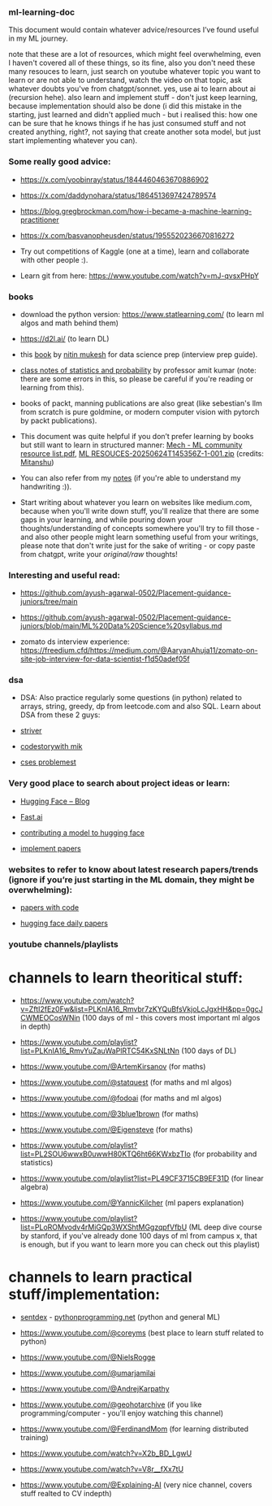 ### ml-learning-doc

This document would contain whatever advice/resources I’ve found useful in my ML journey. 

note that these are a lot of resources, which might feel overwhelming, even I haven't covered all of these things, so its fine, also you don't need these many resouces to learn, just search on youtube whatever topic you want to learn or are not able to understand, watch the video on that topic, ask whatever doubts you've from chatgpt/sonnet. yes, use ai to learn about ai (recursion hehe). also learn and implement stuff - don't just keep learning, because implementation should also be done (i did this mistake in the starting, just learned and didn't applied much - but i realised this: how one can be sure that he knows things if he has just consumed stuff and not created anything, right?, not saying that create another sota model, but just start implementing whatever you can).

### Some really good advice:

- https://x.com/yoobinray/status/1844460463670886902

- https://x.com/daddynohara/status/1864513697424789574

- https://blog.gregbrockman.com/how-i-became-a-machine-learning-practitioner

- https://x.com/basvanopheusden/status/1955520236670816272

- Try out competitions of Kaggle (one at a time), learn and collaborate with other people :).

- Learn git from here: https://www.youtube.com/watch?v=mJ-qvsxPHpY

### books 

- download the python version: https://www.statlearning.com/ (to learn ml algos and math behind them)
- https://d2l.ai/ (to learn DL)
- this [book](https://drive.google.com/file/d/1tb2-tkoeO8Hcr34y_ABDAe2MyCOdW6oB/view?usp=sharing) by [nitin mukesh](https://www.linkedin.com/in/nitinmukeshiitb) for data science prep (interview prep guide).
- [class notes of statistics and probability](https://drive.google.com/file/d/14PJg_68luGKZ7pTWKLiayrMFqmZ1GGEc/view?usp=sharing) by professor amit kumar (note: there are some errors in this, so please be careful if you're reading or learning from this).
- books of packt, manning publications are also great (like sebestian's llm from scratch is pure goldmine, or modern computer vision with pytorch by packt publications).

- This document was quite helpful if you don’t prefer learning by books but still want to learn in structured manner: [Mech - ML community resource list.pdf](https://drive.google.com/file/d/1uG3kMT51sEfZZAUatOvna_1uieaaK15z/view?usp=sharing), [ML RESOUCES-20250624T145356Z-1-001.zip](https://drive.google.com/file/d/1ROdHTGgtuvN_igUWmqr8LUoZ-NNF-8BD/view?usp=sharing) 
(credits: [Mitanshu](https://www.linkedin.com/in/mitanshu-chakrawarty-a312081b4))

- You can also refer from my [notes](https://drive.google.com/drive/folders/11khFurA3lxPuSJ4Bp5EmmiPVTrsL7Gqg?usp=sharing) (if you're able to understand my handwriting :)).

- Start writing about whatever you learn on websites like medium.com, because when you'll write down stuff, you'll realize that there are some gaps in your learning, and while pouring down your thoughts/understanding of concepts somewhere you'll try to fill those - and also other people might learn something useful from your writings, please note that don't write just for the sake of writing - or copy paste from chatgpt, write your *original/raw* thoughts!

### Interesting and useful read: 

- https://github.com/ayush-agarwal-0502/Placement-guidance-juniors/tree/main

- https://github.com/ayush-agarwal-0502/Placement-guidance-juniors/blob/main/ML%20Data%20Science%20syllabus.md

- zomato ds interview experience: https://freedium.cfd/https://medium.com/@AaryanAhuja11/zomato-on-site-job-interview-for-data-scientist-f1d50adef05f

### dsa

- DSA: Also practice regularly some questions (in python) related to arrays, string, greedy, dp from leetcode.com and also SQL. Learn about DSA from these 2 guys:

- [striver](https://takeuforward.org/strivers-a2z-dsa-course/strivers-a2z-dsa-course-sheet-2/)

- [codestorywith mik](https://www.youtube.com/@codestorywithMIK)

- [cses problemest](https://cses.fi/problemset/)


### Very good place to search about project ideas or learn: 

- [Hugging Face – Blog](https://huggingface.co/blog)

- [Fast.ai](https://www.fast.ai/)

- [contributing a model to hugging face](https://docs.google.com/document/d/17klnzZYQ6SAgQodQXQJMDoM0Popq-MuvpVvsW2EsHOI/edit?usp=sharing)

- [implement papers](https://www.reddit.com/r/MachineLearning/comments/8vmuet/d_what_deep_learning_papers_should_i_implement_to/)

### websites to refer to know about latest research papers/trends (ignore if you’re just starting in the ML domain, they might be overwhelming):

- [papers with code](https://paperswithcode.com/)

- [hugging face daily papers](https://huggingface.co/papers)

### youtube channels/playlists

# channels to learn theoritical stuff: 

- https://www.youtube.com/watch?v=ZftI2fEz0Fw&list=PLKnIA16_Rmvbr7zKYQuBfsVkjoLcJgxHH&pp=0gcJCWMEOCosWNin (100 days of ml - this covers most important ml algos in depth)

- https://www.youtube.com/playlist?list=PLKnIA16_RmvYuZauWaPlRTC54KxSNLtNn (100 days of DL)

- https://www.youtube.com/@ArtemKirsanov (for maths)

- https://www.youtube.com/@statquest (for maths and ml algos)

- https://www.youtube.com/@fodoai (for maths and ml algos)

- https://www.youtube.com/@3blue1brown (for maths)

- https://www.youtube.com/@Eigensteve (for maths)
  
- https://www.youtube.com/playlist?list=PL2SOU6wwxB0uwwH80KTQ6ht66KWxbzTIo (for probability and statistics)

- https://www.youtube.com/playlist?list=PL49CF3715CB9EF31D (for linear algebra)

- https://www.youtube.com/@YannicKilcher (ml papers explanation)

- https://www.youtube.com/playlist?list=PLoROMvodv4rMiGQp3WXShtMGgzqpfVfbU (ML deep dive course by stanford, if you've already done 100 days of ml from campus x, that is enough, but if you want to learn more you can check out this playlist)

# channels to learn practical stuff/implementation: 

- [sentdex](https://www.youtube.com/@sentdex) - [pythonprogramming.net](https://pythonprogramming.net/) (python and general ML)

- https://www.youtube.com/@coreyms (best place to learn stuff related to python)

- https://www.youtube.com/@NielsRogge 

- https://www.youtube.com/@umarjamilai

- https://www.youtube.com/@AndrejKarpathy

- https://www.youtube.com/@geohotarchive (if you like programming/computer - you'll enjoy watching this channel)

- https://www.youtube.com/@FerdinandMom (for learning distributed training)

- https://www.youtube.com/watch?v=X2b_BD_LgwU

- https://www.youtube.com/watch?v=V8r__fXx7tU

- https://www.youtube.com/@Explaining-AI (very nice channel, covers stuff realted to CV indepth)
